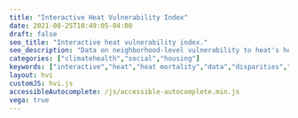```yaml
---
title: "Interactive Heat Vulnerability Index"
date: 2021-08-25T10:49:05-04:00
draft: false
seo_title: "Interactive heat vulnerability index."
seo_description: "Data on neighborhood-level vulnerability to heat's health effects in NYC."
categories: ["climatehealth","social","housing"]
keywords: ["interactive","heat","heat mortality","data","disparities","disparity","inequity","inequality","health disparities","vulnerability","heat-related illness","weather"]
layout: hvi
customJS: hvi.js
accessibleAutocomplete: /js/accessible-autocomplete.min.js
vega: true
---
```


